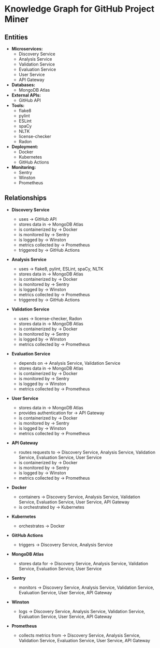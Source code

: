 # Knowledge Graph for GitHub Project Miner

## Entities
- **Microservices:**
  - Discovery Service
  - Analysis Service
  - Validation Service
  - Evaluation Service
  - User Service
  - API Gateway
- **Databases:**
  - MongoDB Atlas
- **External APIs:**
  - GitHub API
- **Tools:**
  - flake8
  - pylint
  - ESLint
  - spaCy
  - NLTK
  - license-checker
  - Radon
- **Deployment:**
  - Docker
  - Kubernetes
  - GitHub Actions
- **Monitoring:**
  - Sentry
  - Winston
  - Prometheus

## Relationships
- **Discovery Service**
  - uses → GitHub API
  - stores data in → MongoDB Atlas
  - is containerized by → Docker
  - is monitored by → Sentry
  - is logged by → Winston
  - metrics collected by → Prometheus
  - triggered by → GitHub Actions

- **Analysis Service**
  - uses → flake8, pylint, ESLint, spaCy, NLTK
  - stores data in → MongoDB Atlas
  - is containerized by → Docker
  - is monitored by → Sentry
  - is logged by → Winston
  - metrics collected by → Prometheus
  - triggered by → GitHub Actions

- **Validation Service**
  - uses → license-checker, Radon
  - stores data in → MongoDB Atlas
  - is containerized by → Docker
  - is monitored by → Sentry
  - is logged by → Winston
  - metrics collected by → Prometheus

- **Evaluation Service**
  - depends on → Analysis Service, Validation Service
  - stores data in → MongoDB Atlas
  - is containerized by → Docker
  - is monitored by → Sentry
  - is logged by → Winston
  - metrics collected by → Prometheus

- **User Service**
  - stores data in → MongoDB Atlas
  - provides authentication for → API Gateway
  - is containerized by → Docker
  - is monitored by → Sentry
  - is logged by → Winston
  - metrics collected by → Prometheus

- **API Gateway**
  - routes requests to → Discovery Service, Analysis Service, Validation Service, Evaluation Service, User Service
  - is containerized by → Docker
  - is monitored by → Sentry
  - is logged by → Winston
  - metrics collected by → Prometheus

- **Docker**
  - containers → Discovery Service, Analysis Service, Validation Service, Evaluation Service, User Service, API Gateway
  - is orchestrated by → Kubernetes

- **Kubernetes**
  - orchestrates → Docker

- **GitHub Actions**
  - triggers → Discovery Service, Analysis Service

- **MongoDB Atlas**
  - stores data for → Discovery Service, Analysis Service, Validation Service, Evaluation Service, User Service

- **Sentry**
  - monitors → Discovery Service, Analysis Service, Validation Service, Evaluation Service, User Service, API Gateway

- **Winston**
  - logs → Discovery Service, Analysis Service, Validation Service, Evaluation Service, User Service, API Gateway

- **Prometheus**
  - collects metrics from → Discovery Service, Analysis Service, Validation Service, Evaluation Service, User Service, API Gateway
